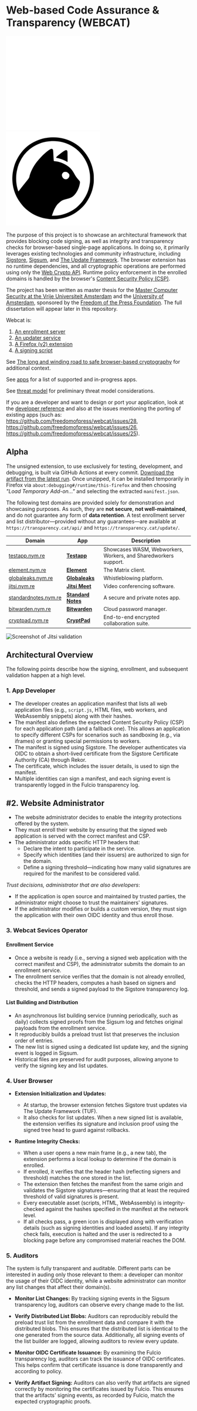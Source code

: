 # Web-based Code Assurance & Transparency (WEBCAT)
![webcat logo dark](./docs/icons/dark/256/webcat.png#gh-dark-mode-only)
![webcat logo light](./docs/icons/light/256/webcat.png#gh-light-mode-only)

The purpose of this project is to showcase an architectural framework that provides blocking code signing, as well as integrity and transparency checks for browser-based single-page applications. In doing so, it primarily leverages existing technologies and community infrastructure, including [Sigstore](https://sigstore.dev), [Sigsum](https://sigsum.org), and [The Update Framework](https://theupdateframework.io/). The browser extension has no runtime dependencies, and all cryptographic operations are performed using only the [Web Crypto API](https://developer.mozilla.org/en-US/docs/Web/API/Web_Crypto_API). Runtime policy enforcement in the enrolled domains is handled by the browser's [Content Security Policy (CSP)](https://developer.mozilla.org/en-US/docs/Web/HTTP/CSP).

The project has been written as master thesis for the [Master Computer Security at the Vrije Universiteit Amsterdam](vu.nl/csec) and the [University of Amsterdam](https://uva.nl), sponsored by the [Freedom of the Press Foundation](https://freedom.press). The full dissertation will appear later in this repository.

Webcat is:
 1. [An enrollment server](./infra/list_server/)
 2. [An updater service](./infra/build_server/)
 3. [A Firefox (v2) extension](./extension/)
 4. [A signing script](./tools/signing/)

See [The long and winding road to safe browser-based cryptography](https://securedrop.org/news/browser-based-cryptography/) for additional context.

See [apps](./apps) for a list of supported and in-progress apps.

See [threat model](./docs/ThreatModel.md) for preliminary threat model considerations.

If you are a developer and want to design or port your application, look at the [developer reference](./docs/DeveloperGuide.md) and also at the issues mentioning the porting of existing apps (such as: https://github.com/freedomofpress/webcat/issues/28, https://github.com/freedomofpress/webcat/issues/26, https://github.com/freedomofpress/webcat/issues/25).

## Alpha
The unsigned extension, to use exclusively for testing, development, and debugging, is built via GitHub Actions at every commit. [Download the artifact from the latest run](https://github.com/freedomofpress/webcat/actions/workflows/build-extension.yml). Once unzipped, it can be installed temporarily in Firefox via `about:debugging#/runtime/this-firefox` and then choosing _"Load Temporary Add-on..."_ and selecting the extracted `manifest.json`.

The following test domains are provided solely for demonstration and showcasing purposes. As such, they are **not secure**, **not well-maintained**, and do not guarantee any form of **data retention**. A test enrollment server and list distributor—provided without any guarantees—are available at `https://transparency.cat/api/` and `https://transparency.cat/update/`.


| **Domain**                                      | **App**                                                                                     | **Description**                                       |
|-------------------------------------------------|---------------------------------------------------------------------------------------------|-------------------------------------------------------|
| [testapp.nym.re](https://testapp.nym.re)       | [**Testapp**](https://github.com/freedomofpress/webcat/tree/main/apps/testapp)              | Showcases WASM, Webworkers, Workers, and Sharedworkers support. |
| [element.nym.re](https://element.nym.re)       | [**Element**](https://github.com/element-hq/element-web)                                   | The Matrix client.                                   |
| [globaleaks.nym.re](https://globaleaks.nym.re) | [**Globaleaks**](https://github.com/globaleaks/globaleaks-whistleblowing-software)         | Whistleblowing platform.                             |
| [jitsi.nym.re](https://jitsi.nym.re)           | [**Jitsi Meet**](https://github.com/jitsi/jitsi-meet)                                      | Video conferencing software.                         |
| [standardnotes.nym.re](https://standardnotes.nym.re) | [**Standard Notes**](https://github.com/standardnotes/app)                                | A secure and private notes app.                     |
| [bitwarden.nym.re](https://bitwarden.nym.re)   | [**Bitwarden**](https://github.com/bitwarden/clients)                                      | Cloud password manager.                              |
| [cryptpad.nym.re](https://cryptpad.nym.re)     | [**CryptPad**](https://github.com/cryptpad/cryptpad)                                       | End-to-end encrypted collaboration suite.            |


![Screenshot of Jitsi validation](https://github.com/user-attachments/assets/82c2bd63-f062-4d30-8b5d-b6a589120ba6)



## Architectural Overview
The following points describe how the signing, enrollment, and subsequent validation happen at a high level.

### 1. App Developer

  - The developer creates an application manifest that lists all web application files (e.g., `script.js`, HTML files, web workers, and WebAssembly snippets) along with their hashes.
  - The manifest also defines the expected Content Security Policy (CSP) for each application path (and a fallback one). This allows an application to specify different CSPs for scenarios such as sandboxing (e.g., via iframes) or granting special permissions to workers.
  - The manifest is signed using Sigstore. The developer authenticates via OIDC to obtain a short-lived certificate from the Sigstore Certificate Authority (CA) through Rekor.
  - The certificate, which includes the issuer details, is used to sign the manifest.
  - Multiple identities can sign a manifest, and each signing event is transparently logged in the Fulcio transparency log.

## #2. Website Administrator

  - The website administrator decides to enable the integrity protections offered by the system.
  - They must enroll their website by ensuring that the signed web application is served with the correct manifest and CSP.
  - The administrator adds specific HTTP headers that:
    - Declare the intent to participate in the service.
    - Specify which identities (and their issuers) are authorized to sign for the domain.
    - Define a signing threshold—indicating how many valid signatures are required for the manifest to be considered valid.
  
_Trust decisions, administrator that are also developers_:
  - If the application is open source and maintained by trusted parties, the administrator might choose to trust the maintainers' signatures.
  - If the administrator modifies or builds a custom version, they must sign the application with their own OIDC identity and thus enroll those.

### 3. Webcat Sevices Operator

#### Enrollment Service
  - Once a website is ready (i.e., serving a signed web application with the correct manifest and CSP), the administrator submits the domain to an enrollment service.
  - The enrollment service verifies that the domain is not already enrolled, checks the HTTP headers, computes a hash based on signers and threshold, and sends a signed payload to the Sigstore transparency log.

#### List Building and Distribution
  - An asynchronous list building service (running periodically, such as daily) collects signed proofs from the Sigsum log and fetches original payloads from the enrollment service.
  - It reproducibly builds a preload trust list that preserves the inclusion order of entries.
  - The new list is signed using a dedicated list update key, and the signing event is logged in Sigsum.
  - Historical files are preserved for audit purposes, allowing anyone to verify the signing key and list updates.

### 4. User Browser

- **Extension Initialization and Updates:**
  - At startup, the browser extension fetches Sigstore trust updates via The Update Framework (TUF).
  - It also checks for list updates. When a new signed list is available, the extension verifies its signature and inclusion proof using the signed tree head to guard against rollbacks.

- **Runtime Integrity Checks:**
  - When a user opens a new main frame (e.g., a new tab), the extension performs a local lookup to determine if the domain is enrolled.
  - If enrolled, it verifies that the header hash (reflecting signers and threshold) matches the one stored in the list.
  - The extension then fetches the manifest from the same origin and validates the Sigstore signatures—ensuring that at least the required threshold of valid signatures is present.
  - Every executable asset (scripts, HTML, WebAssembly) is integrity-checked against the hashes specified in the manifest at the network level.
  - If all checks pass, a green icon is displayed along with verification details (such as signing identities and loaded assets). If any integrity check fails, execution is halted and the user is redirected to a blocking page before any compromised material reaches the DOM.

### 5. Auditors
The system is fully transparent and auditable. Different parts can be interested in auding only those relevant to them: a developer can monitor the usage of their OIDC identity, while a website administrator can monitor any list changes that affect their domain(s).

- **Monitor List Changes:** By tracking signing events in the Sigsum transparency log, auditors can observe every change made to the list.

- **Verify Distributed List Blobs:** Auditors can reproducibly rebuild the preload trust list from the enrollment data and compare it with the distributed blobs. This ensures that the distributed list is identical to the one generated from the source data. Additionally, all signing events of the list builder are logged, allowing auditors to review every update.

- **Monitor OIDC Certificate Issuance:** By examining the Fulcio transparency log, auditors can track the issuance of OIDC certificates. This helps confirm that certificate issuance is done transparently and according to policy.

- **Verify Artifact Signing:** Auditors can also verify that artifacts are signed correctly by monitoring the certificates issued by Fulcio. This ensures that the artifacts' signing events, as recorded by Fulcio, match the expected cryptographic proofs.
